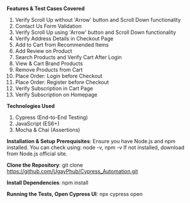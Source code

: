 **Features & Test Cases Covered**
1. Verify Scroll Up without 'Arrow' button and Scroll Down functionality
2. Contact Us Form Validation
3. Verify Scroll Up using 'Arrow' button and Scroll Down functionality
4. Verify Address Details in Checkout Page
5. Add to Cart from Recommended Items
6. Add Review on Product
7. Search Products and Verify Cart After Login
8. View & Cart Brand Products
9. Remove Products from Cart
10. Place Order: Login before Checkout
11. Place Order: Register before Checkout
12. Verify Subscription in Cart Page
13. Verify Subscription on Homepage

 **Technologies Used**
1. Cypress (End-to-End Testing)
2. JavaScript (ES6+)
3. Mocha & Chai (Assertions)

**Installation & Setup**
**Prerequisites**:
Ensure you have Node.js and npm installed. You can check using:
node -v,
npm -v
If not installed, download from Node.js official site.

**Clone the Repository**: 
 git clone https://github.com/UgayPhub/Cypress_Automation.git

**Install Dependencies**:
npm install

**Running the Tests,
Open Cypress UI**:
npx cypress open
